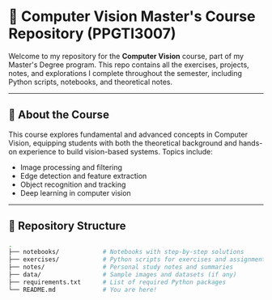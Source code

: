 # 📸 Computer Vision Master's Course Repository (PPGTI3007)

Welcome to my repository for the **Computer Vision** course, part of my Master's Degree program. This repo contains all the exercises, projects, notes, and explorations I complete throughout the semester, including Python scripts, notebooks, and theoretical notes.

---

## 🧠 About the Course

This course explores fundamental and advanced concepts in Computer Vision, equipping students with both the theoretical background and hands-on experience to build vision-based systems. Topics include:

- Image processing and filtering
- Edge detection and feature extraction
- Object recognition and tracking
- Deep learning in computer vision

---

## 📁 Repository Structure

```bash
.
├── notebooks/            # Notebooks with step-by-step solutions
├── exercises/            # Python scripts for exercises and assignments
├── notes/                # Personal study notes and summaries
├── data/                 # Sample images and datasets (if any)
├── requirements.txt      # List of required Python packages
└── README.md             # You are here!
